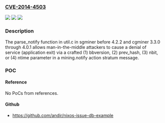 ### [CVE-2014-4503](https://cve.mitre.org/cgi-bin/cvename.cgi?name=CVE-2014-4503)
![](https://img.shields.io/static/v1?label=Product&message=n%2Fa&color=blue)
![](https://img.shields.io/static/v1?label=Version&message=n%2Fa&color=blue)
![](https://img.shields.io/static/v1?label=Vulnerability&message=n%2Fa&color=brighgreen)

### Description

The parse_notify function in util.c in sgminer before 4.2.2 and cgminer 3.3.0 through 4.0.1 allows man-in-the-middle attackers to cause a denial of service (application exit) via a crafted (1) bbversion, (2) prev_hash, (3) nbit, or (4) ntime parameter in a mining.notify action stratum message.

### POC

#### Reference
No PoCs from references.

#### Github
- https://github.com/andir/nixos-issue-db-example

